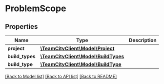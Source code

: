 # ProblemScope

## Properties
Name | Type | Description | Notes
------------ | ------------- | ------------- | -------------
**project** | [**\TeamCityClient\Model\Project**](Project.md) |  | [optional] 
**build_types** | [**\TeamCityClient\Model\BuildTypes**](BuildTypes.md) |  | [optional] 
**build_type** | [**\TeamCityClient\Model\BuildType**](BuildType.md) |  | [optional] 

[[Back to Model list]](../README.md#documentation-for-models) [[Back to API list]](../README.md#documentation-for-api-endpoints) [[Back to README]](../README.md)


